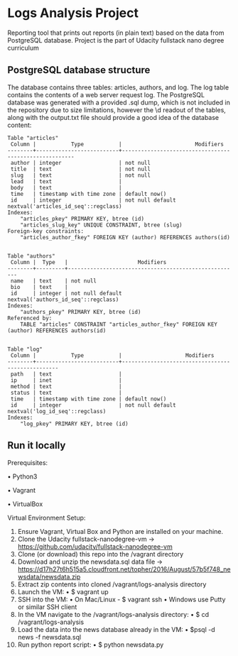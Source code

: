 # Logs Analysis Project
 
Reporting tool that prints out reports (in plain text) based on the data from PostgreSQL database. Project is the part of Udacity fullstack nano degree curriculum

## PostgreSQL database structure ##
The database contains three tables: articles, authors, and log. The log table contains the contents of a web server request log. The PostgreSQL database was generated with a provided .sql dump, which is not included in the repository due to size limitations, however the \d readout of the tables, along with the output.txt file should provide a good idea of the database content:

    Table "articles"
     Column |           Type           |                       Modifiers
    --------+--------------------------+-------------------------------------------------------
     author | integer                  | not null
     title  | text                     | not null
     slug   | text                     | not null
     lead   | text                     |
     body   | text                     |
     time   | timestamp with time zone | default now()
     id     | integer                  | not null default nextval('articles_id_seq'::regclass)
    Indexes:
        "articles_pkey" PRIMARY KEY, btree (id)
        "articles_slug_key" UNIQUE CONSTRAINT, btree (slug)
    Foreign-key constraints:
        "articles_author_fkey" FOREIGN KEY (author) REFERENCES authors(id)


    Table "authors"
     Column |  Type   |                      Modifiers
    --------+---------+------------------------------------------------------
     name   | text    | not null
     bio    | text    |
     id     | integer | not null default nextval('authors_id_seq'::regclass)
    Indexes:
        "authors_pkey" PRIMARY KEY, btree (id)
    Referenced by:
        TABLE "articles" CONSTRAINT "articles_author_fkey" FOREIGN KEY (author) REFERENCES authors(id)


    Table "log"
     Column |           Type           |                    Modifiers
    --------+--------------------------+--------------------------------------------------
     path   | text                     |
     ip     | inet                     |
     method | text                     |
     status | text                     |
     time   | timestamp with time zone | default now()
     id     | integer                  | not null default nextval('log_id_seq'::regclass)
    Indexes:
        "log_pkey" PRIMARY KEY, btree (id)


## Run it locally
  Prerequisites:

  • Python3

  • Vagrant

  • VirtualBox


  Virtual Environment Setup:

  1. Ensure Vagrant, Virtual Box and Python are installed on your machine.
  2. Clone the Udacity fullstack-nanodegree-vm -> https://github.com/udacity/fullstack-nanodegree-vm
  3. Clone (or download) this repo into the /vagrant directory
  4. Download and unzip the newsdata.sql data file -> https://d17h27t6h515a5.cloudfront.net/topher/2016/August/57b5f748_newsdata/newsdata.zip
  5. Extract zip contents into cloned /vagrant/logs-analysis directory
  6. Launch the VM:
    • $ vagrant up
  7. SSH into the VM:
    • On Mac/Linux - $ vagrant ssh
    • Windows use Putty or similar SSH client
  8. In the VM navigate to the /vagrant/logs-analysis directory:
    • $ cd /vagrant/logs-analysis
  9. Load the data into the news database already in the VM:
    • $psql -d news -f newsdata.sql
  10. Run python report script:
    • $ python newsdata.py


